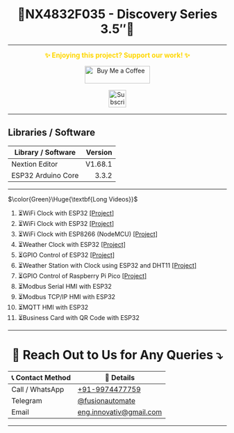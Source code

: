 <h1 align = "center">🌟NX4832F035 - Discovery Series 3.5″🌟</h1>
 
---
<p align="center">
  <span style="font-size: 1.1em; color: #FFD700; font-weight: bold;">✨ Enjoying this project? Support our work! ✨</span>
</p>

<p align="center" style="margin: 15px 0;">
  <a href="https://buymeacoffee.com/pylin" target="_blank">
    <img src="https://cdn.buymeacoffee.com/buttons/v2/default-yellow.png" alt="Buy Me a Coffee" style="height: 40px; width: 150px;">
  </a>
</p>

<p align="center" style="margin: 15px 0;">
  <a href="https://www.youtube.com/channel/UCKKhdFV0q8CV5vWUDfiDfTw" target="_blank">
    <img src="https://img.shields.io/badge/SUBSCRIBE%20ON%20YOUTUBE-FF0000?style=for-the-badge&logo=youtube&logoColor=white" alt="Subscribe on YouTube" style="height: 40px;">
  </a>
</p>

---

## Libraries / Software

| Library / Software | Version |
|---|---:|
| Nextion Editor | V1.68.1 |
| ESP32 Arduino Core | 3.3.2 |

---

$\color{Green}\Huge{\textbf{Long Videos}}$

1. ⏳️WiFi Clock with ESP32 [[Project]](https://github.com/papercodeIN/Nextion-SONOFF/tree/main/NX4832F035%20-%20Discovery%20Series%203.5%E2%80%B3/Projects/WiFi_Clock_ESP32%20-%2010-OCT-2025)
2. ⏳️WiFi Clock with ESP32 [[Project]](https://github.com/papercodeIN/Nextion-SONOFF/tree/main/NX4832F035%20-%20Discovery%20Series%203.5%E2%80%B3/Projects/WiFi_Clock_ESP32%20-%2015-OCT-2025)
3. ⏳️WiFi Clock with ESP8266 (NodeMCU) [[Project]](https://github.com/papercodeIN/Nextion-SONOFF/tree/main/NX4832F035%20-%20Discovery%20Series%203.5%E2%80%B3/Projects/WiFi_Clock_ESP8266%20-%2015-OCT-2025)
4. ⏳️Weather Clock with ESP32 [[Project]](https://github.com/papercodeIN/Nextion-SONOFF/tree/main/NX4832F035%20-%20Discovery%20Series%203.5%E2%80%B3/Projects/Weather_Clock_ESP32%20-%2010-OCT-2025)
5. ⏳️GPIO Control of ESP32 [[Project]](https://github.com/papercodeIN/Nextion-SONOFF/tree/main/NX4832F035%20-%20Discovery%20Series%203.5%E2%80%B3/Projects/GPIO_Control_ESP32%20-%2010-OCT-2025)
6. ⏳️Weather Station with Clock using ESP32 and DHT11 [[Project]](https://github.com/papercodeIN/Nextion-SONOFF/tree/main/NX4832F035%20-%20Discovery%20Series%203.5%E2%80%B3/Projects/Weather_Clock_ESP32_DHT11%20-%2010-OCT-2025)
7. ⏳️GPIO Control of Raspberry Pi Pico [[Project]](https://github.com/papercodeIN/Nextion-SONOFF/tree/main/NX4832F035%20-%20Discovery%20Series%203.5%E2%80%B3/Projects/GPIO_Control_RPI-PICO%20-%2010-OCT-2025)
8. ⏳️Modbus Serial HMI with ESP32
9. ⏳️Modbus TCP/IP HMI with ESP32
10. ⏳️MQTT HMI with ESP32
11. ⏳️Business Card with QR Code with ESP32

---

<h1 align="center">📢 Reach Out to Us for Any Queries ⤵️</h1>

<table align="center">
  <thead>
    <tr>
      <th>📞 Contact Method</th>
      <th>🔗 Details</th>
    </tr>
  </thead>
  <tbody>
    <tr>
      <td>Call / WhatsApp</td>
      <td><a href="https://wa.me/919974477759">+91-9974477759</a></td>
    </tr>
    <tr>
      <td>Telegram</td>
      <td><a href="https://t.me/fusionautomate">@fusionautomate</a></td>
    </tr>
    <tr>
      <td>Email</td>
      <td><a href="mailto:eng.innovativ@gmail.com">eng.innovativ@gmail.com</a></td>
    </tr>
  </tbody>
</table>

---

